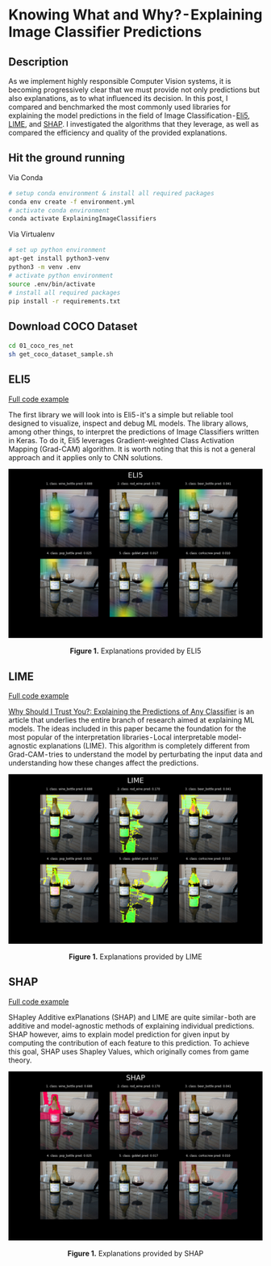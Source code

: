 # Knowing What and Why? - Explaining Image Classifier Predictions

## Description

As we implement highly responsible Computer Vision systems, it is becoming progressively clear that we must provide not only predictions but also explanations, as to what influenced its decision. In this post, I compared and benchmarked the most commonly used libraries for explaining the model predictions in the field of Image Classification - [Eli5][1], [LIME][2], and [SHAP][3]. I investigated the algorithms that they leverage, as well as compared the efficiency and quality of the provided explanations.

## Hit the ground running

Via Conda
```sh
# setup conda environment & install all required packages
conda env create -f environment.yml
# activate conda environment
conda activate ExplainingImageClassifiers
```

Via Virtualenv
```sh
# set up python environment
apt-get install python3-venv
python3 -m venv .env
# activate python environment
source .env/bin/activate
# install all required packages
pip install -r requirements.txt
```

## Download COCO Dataset

```sh
cd 01_coco_res_net
sh get_coco_dataset_sample.sh
```

## ELI5

[Full code example][4]

The first library we will look into is Eli5 - it's a simple but reliable tool designed to visualize, inspect and debug ML models. The library allows, among other things, to interpret the predictions of Image Classifiers written in Keras. To do it, Eli5 leverages Gradient-weighted Class Activation Mapping (Grad-CAM) algorithm. It is worth noting that this is not a general approach and it applies only to CNN solutions.

<p align="center"> 
    <img width="700" src="./01_coco_res_net/viz/coco_resnet34_eli5.png" alt="Eli5">
</p>

<p align="center"> 
    <b>Figure 1.</b> Explanations provided by ELI5
</p>

## LIME

[Full code example][5]

[Why Should I Trust You?: Explaining the Predictions of Any Classifier][7] is an article that underlies the entire branch of research aimed at explaining ML models. The ideas included in this paper became the foundation for the most popular of the interpretation libraries - Local interpretable model-agnostic explanations (LIME). This algorithm is completely different from Grad-CAM - tries to understand the model by perturbating the input data and understanding how these changes affect the predictions.

<p align="center"> 
    <img width="700" src="./01_coco_res_net/viz/coco_resnet34_lime.png" alt="LIME">
</p>

<p align="center"> 
    <b>Figure 1.</b> Explanations provided by LIME
</p>

## SHAP

[Full code example][6]

SHapley Additive exPlanations (SHAP) and LIME are quite similar - both are additive and model-agnostic methods of explaining individual predictions. SHAP however, aims to explain model prediction for given input by computing the contribution of each feature to this prediction. To achieve this goal, SHAP uses Shapley Values, which originally comes from game theory.

<p align="center"> 
    <img width="700" src="./01_coco_res_net/viz/coco_resnet34_shap.png" alt="SHAP">
</p>

<p align="center"> 
    <b>Figure 1.</b> Explanations provided by SHAP
</p>

[1]: https://github.com/TeamHG-Memex/eli5
[2]: https://github.com/marcotcr/lime
[3]: https://github.com/slundberg/shap
[4]: "./01_coco_res_net/coco-resnet-keras-resnet-34-eli5.ipynb"
[5]: "./01_coco_res_net/coco-resnet-keras-resnet-34-lime.ipynb"
[6]: "./01_coco_res_net/coco-resnet-keras-resnet-34-shap.ipynb"
[7]: https://arxiv.org/abs/1602.04938
